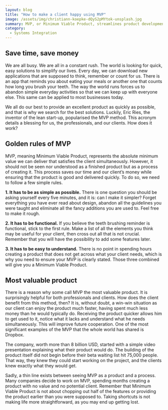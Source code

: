 ```yaml
---
layout: blog
title: "How to make a client happy using MVP"
image: /assets/img/christiann-koepke-dQyS2pMYtok-unsplash.jpg
summary: MVP, or Minimum Viable Product, streamlines product development, balancing simplicity, functionality, and clarity to save time and reduce costs for both businesses and clients.
category:
  - Systems Integration
---
```


## Save time, save money
We are all busy. We are all in a constant rush. The world is looking for quick, easy solutions to simplify our lives. Every day, we can download new applications that are supposed to think, remember or count for us. There is an app that reminds you about eating your meals or another one that counts how long you brush your teeth. The way the world runs forces us to abandon simple everyday activities so that we can keep up with everyone else. This same can be applied to most businesses today.

We all do our best to provide an excellent product as quickly as possible, and that is why we search for the best solutions. Luckily, Eric Ries, the inventor of the lean start-up, popularised the MVP method. This acronym details a blessing for us, the professionals, and our clients. How does it work?

## Golden rules of MVP
MVP, meaning Minimum Viable Product, represents the absolute minimum value we can deliver that satisfies the client simultaneously. However, it should not be seen nor understood as a finished product but as a process of creating it. This process saves our time and our client’s money while ensuring that the product is good and delivered quickly. To do so, we need to follow a few simple rules.

**1. It has to be as simple as possible.**
There is one question you should be asking yourself every five minutes, and it is: can I make it simpler? Forget everything you have ever read about design, abandon all the guidelines you were taught and eliminate all the fancy additions you are used to. Feel free to make it rough.

**2. It has to be functional.**
If you believe the teeth brushing reminder is functional, stick to the first rule. Make a list of all the elements you think may be useful for your client, then cross out all that is not crucial. Remember that you will have the possibility to add some features later.

**3. It has to be easy to understand.**
There is no point in spending hours creating a product that does not get across what your client needs, which is why you need to ensure your MVP is clearly stated. Those three combined will give you a Minimum Viable Product.

## Most valuable product
There is a reason why some call MVP the most valuable product. It is surprisingly helpful for both professionals and clients. How does the client benefit from this method, then? It is, without doubt, a win-win situation as our client can enjoy the product much faster, having spent much less money than he would typically do. Receiving the product quicker allows him to get used to it, notice what it lacks and understand what he needs simultaneously. This will improve future cooperation. One of the most significant examples of the MVP that the whole world has shared is Dropbox.

The company, worth more than 8 billion USD, started with a simple video presentation explaining what their product would do. The building of the product itself did not begin before their beta waiting list hit 75,000 people. That way, they knew they could start working on the project, and the clients knew exactly what they would get.

Sadly, a thin line exists between seeing MVP as a product and a process. Many companies decide to work on MVP, spending months creating a product with no value and no potential client. Remember that Minimum Viable Product is not about chopping out half of the features or providing the product earlier than you were supposed to. Taking shortcuts is not making life more straightforward, as you may end up getting lost.

